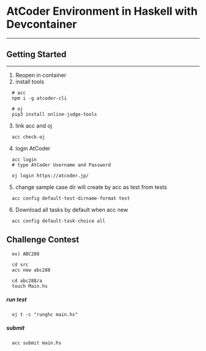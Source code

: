 # AtCoder Environment in Haskell with Devcontainer
---

## Getting Started
---
1. Reopen in container
2. install tools
```
  # acc
  npm i -g atcoder-cli

  # oj
  pip3 install online-judge-tools
```
3. link acc and oj
```
  acc check-oj
```
4. login AtCoder
```
  acc login
  # type AtCoder Username and Password

  oj login https://atcoder.jp/
```
5. change sample case dir will create by acc as test from tests
```
  acc config default-test-dirname-format test
```
6. Download all tasks by default when acc new
```
  acc config default-task-choice all
```

## Challenge Contest
```
  ex) ABC288

  cd src
  acc new abc288

  cd abc288/a
  touch Main.hs
```
##### run test
```
  oj t -c "runghc main.hs"
```
##### submit
```
  acc submit main.hs
```